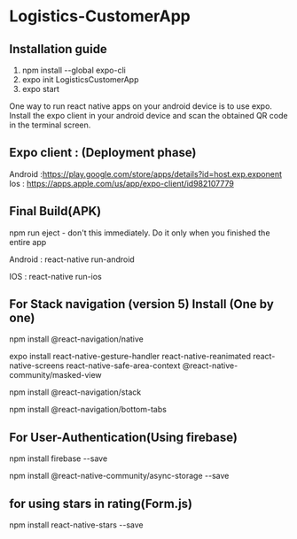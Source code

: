 # Logistics-CustomerApp

## Installation guide

1.	npm install --global expo-cli
2.	expo init LogisticsCustomerApp
3.	expo start

One way to run react native apps on your android device is to use expo. 
Install the expo client in your android device and scan the obtained QR code in the terminal screen.

## Expo client : (Deployment phase)

Android :https://play.google.com/store/apps/details?id=host.exp.exponent 
Ios : https://apps.apple.com/us/app/expo-client/id982107779 

## Final Build(APK)

npm run eject - don't this immediately. Do it only when you finished the entire app

Android : react-native run-android

IOS : react-native run-ios

## For Stack navigation (version 5) Install (One by one)

npm install @react-navigation/native

expo install react-native-gesture-handler react-native-reanimated react-native-screens react-native-safe-area-context @react-native-community/masked-view

npm install @react-navigation/stack

npm install @react-navigation/bottom-tabs

## For User-Authentication(Using firebase)

npm install firebase --save

npm install @react-native-community/async-storage --save

## for using stars in rating(Form.js)

npm install react-native-stars --save 
